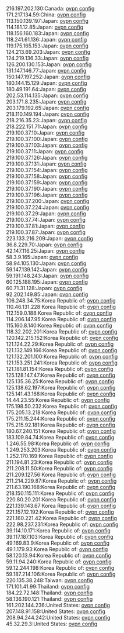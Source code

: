 216.197.202.130:Canada: [ovpn config](vpn/216_197_202_130.ovpn)  
171.217.134.59:China: [ovpn config](vpn/171_217_134_59.ovpn)  
113.150.139.197:Japan: [ovpn config](vpn/113_150_139_197.ovpn)  
114.181.12.85:Japan: [ovpn config](vpn/114_181_12_85.ovpn)  
118.156.160.183:Japan: [ovpn config](vpn/118_156_160_183.ovpn)  
118.241.61.136:Japan: [ovpn config](vpn/118_241_61_136.ovpn)  
119.175.165.153:Japan: [ovpn config](vpn/119_175_165_153.ovpn)  
124.213.69.203:Japan: [ovpn config](vpn/124_213_69_203.ovpn)  
124.219.136.33:Japan: [ovpn config](vpn/124_219_136_33.ovpn)  
126.200.130.153:Japan: [ovpn config](vpn/126_200_130_153.ovpn)  
131.147.146.77:Japan: [ovpn config](vpn/131_147_146_77.ovpn)  
150.147.197.252:Japan: [ovpn config](vpn/150_147_197_252.ovpn)  
180.144.15.129:Japan: [ovpn config](vpn/180_144_15_129.ovpn)  
180.49.191.64:Japan: [ovpn config](vpn/180_49_191_64.ovpn)  
202.53.114.135:Japan: [ovpn config](vpn/202_53_114_135.ovpn)  
203.171.8.235:Japan: [ovpn config](vpn/203_171_8_235.ovpn)  
203.179.192.65:Japan: [ovpn config](vpn/203_179_192_65.ovpn)  
218.110.149.194:Japan: [ovpn config](vpn/218_110_149_194.ovpn)  
218.216.35.23:Japan: [ovpn config](vpn/218_216_35_23.ovpn)  
218.222.151.71:Japan: [ovpn config](vpn/218_222_151_71.ovpn)  
219.100.37.10:Japan: [ovpn config](vpn/219_100_37_10.ovpn)  
219.100.37.100:Japan: [ovpn config](vpn/219_100_37_100.ovpn)  
219.100.37.103:Japan: [ovpn config](vpn/219_100_37_103.ovpn)  
219.100.37.11:Japan: [ovpn config](vpn/219_100_37_11.ovpn)  
219.100.37.126:Japan: [ovpn config](vpn/219_100_37_126.ovpn)  
219.100.37.131:Japan: [ovpn config](vpn/219_100_37_131.ovpn)  
219.100.37.154:Japan: [ovpn config](vpn/219_100_37_154.ovpn)  
219.100.37.158:Japan: [ovpn config](vpn/219_100_37_158.ovpn)  
219.100.37.159:Japan: [ovpn config](vpn/219_100_37_159.ovpn)  
219.100.37.190:Japan: [ovpn config](vpn/219_100_37_190.ovpn)  
219.100.37.196:Japan: [ovpn config](vpn/219_100_37_196.ovpn)  
219.100.37.200:Japan: [ovpn config](vpn/219_100_37_200.ovpn)  
219.100.37.224:Japan: [ovpn config](vpn/219_100_37_224.ovpn)  
219.100.37.29:Japan: [ovpn config](vpn/219_100_37_29.ovpn)  
219.100.37.74:Japan: [ovpn config](vpn/219_100_37_74.ovpn)  
219.100.37.81:Japan: [ovpn config](vpn/219_100_37_81.ovpn)  
219.100.37.87:Japan: [ovpn config](vpn/219_100_37_87.ovpn)  
223.133.216.209:Japan: [ovpn config](vpn/223_133_216_209.ovpn)  
36.8.229.70:Japan: [ovpn config](vpn/36_8_229_70.ovpn)  
42.147.116.25:Japan: [ovpn config](vpn/42_147_116_25.ovpn)  
58.3.9.165:Japan: [ovpn config](vpn/58_3_9_165.ovpn)  
58.94.105.130:Japan: [ovpn config](vpn/58_94_105_130.ovpn)  
59.147.139.142:Japan: [ovpn config](vpn/59_147_139_142.ovpn)  
59.191.148.243:Japan: [ovpn config](vpn/59_191_148_243.ovpn)  
60.125.188.195:Japan: [ovpn config](vpn/60_125_188_195.ovpn)  
60.71.31.128:Japan: [ovpn config](vpn/60_71_31_128.ovpn)  
92.202.149.85:Japan: [ovpn config](vpn/92_202_149_85.ovpn)  
106.248.34.75:Korea Republic of: [ovpn config](vpn/106_248_34_75.ovpn)  
110.46.131.228:Korea Republic of: [ovpn config](vpn/110_46_131_228.ovpn)  
112.159.0.188:Korea Republic of: [ovpn config](vpn/112_159_0_188.ovpn)  
114.206.147.95:Korea Republic of: [ovpn config](vpn/114_206_147_95.ovpn)  
115.160.8.140:Korea Republic of: [ovpn config](vpn/115_160_8_140.ovpn)  
118.32.202.201:Korea Republic of: [ovpn config](vpn/118_32_202_201.ovpn)  
120.142.215.152:Korea Republic of: [ovpn config](vpn/120_142_215_152.ovpn)  
121.124.22.29:Korea Republic of: [ovpn config](vpn/121_124_22_29.ovpn)  
121.132.149.166:Korea Republic of: [ovpn config](vpn/121_132_149_166.ovpn)  
121.132.201.100:Korea Republic of: [ovpn config](vpn/121_132_201_100.ovpn)  
121.153.251.241:Korea Republic of: [ovpn config](vpn/121_153_251_241.ovpn)  
121.181.81.154:Korea Republic of: [ovpn config](vpn/121_181_81_154.ovpn)  
125.128.147.47:Korea Republic of: [ovpn config](vpn/125_128_147_47.ovpn)  
125.135.36.25:Korea Republic of: [ovpn config](vpn/125_135_36_25.ovpn)  
125.138.62.197:Korea Republic of: [ovpn config](vpn/125_138_62_197.ovpn)  
125.141.43.168:Korea Republic of: [ovpn config](vpn/125_141_43_168.ovpn)  
14.44.23.55:Korea Republic of: [ovpn config](vpn/14_44_23_55.ovpn)  
175.198.50.232:Korea Republic of: [ovpn config](vpn/175_198_50_232.ovpn)  
175.205.13.218:Korea Republic of: [ovpn config](vpn/175_205_13_218.ovpn)  
175.211.15.244:Korea Republic of: [ovpn config](vpn/175_211_15_244.ovpn)  
175.215.92.181:Korea Republic of: [ovpn config](vpn/175_215_92_181.ovpn)  
180.67.240.151:Korea Republic of: [ovpn config](vpn/180_67_240_151.ovpn)  
183.109.84.74:Korea Republic of: [ovpn config](vpn/183_109_84_74.ovpn)  
1.246.55.98:Korea Republic of: [ovpn config](vpn/1_246_55_98.ovpn)  
1.249.253.203:Korea Republic of: [ovpn config](vpn/1_249_253_203.ovpn)  
1.252.170.169:Korea Republic of: [ovpn config](vpn/1_252_170_169.ovpn)  
211.194.81.23:Korea Republic of: [ovpn config](vpn/211_194_81_23.ovpn)  
211.208.11.50:Korea Republic of: [ovpn config](vpn/211_208_11_50.ovpn)  
211.209.127.56:Korea Republic of: [ovpn config](vpn/211_209_127_56.ovpn)  
211.214.229.87:Korea Republic of: [ovpn config](vpn/211_214_229_87.ovpn)  
211.63.190.168:Korea Republic of: [ovpn config](vpn/211_63_190_168.ovpn)  
218.150.115.111:Korea Republic of: [ovpn config](vpn/218_150_115_111.ovpn)  
220.80.20.201:Korea Republic of: [ovpn config](vpn/220_80_20_201.ovpn)  
221.139.143.67:Korea Republic of: [ovpn config](vpn/221_139_143_67.ovpn)  
221.157.12.192:Korea Republic of: [ovpn config](vpn/221_157_12_192.ovpn)  
221.160.221.42:Korea Republic of: [ovpn config](vpn/221_160_221_42.ovpn)  
222.98.237.231:Korea Republic of: [ovpn config](vpn/222_98_237_231.ovpn)  
39.114.10.171:Korea Republic of: [ovpn config](vpn/39_114_10_171.ovpn)  
39.117.187.103:Korea Republic of: [ovpn config](vpn/39_117_187_103.ovpn)  
49.169.83.9:Korea Republic of: [ovpn config](vpn/49_169_83_9.ovpn)  
49.1.179.93:Korea Republic of: [ovpn config](vpn/49_1_179_93.ovpn)  
58.120.13.94:Korea Republic of: [ovpn config](vpn/58_120_13_94.ovpn)  
59.11.94.240:Korea Republic of: [ovpn config](vpn/59_11_94_240.ovpn)  
59.12.244.198:Korea Republic of: [ovpn config](vpn/59_12_244_198.ovpn)  
59.187.214.106:Korea Republic of: [ovpn config](vpn/59_187_214_106.ovpn)  
220.135.38.248:Taiwan: [ovpn config](vpn/220_135_38_248.ovpn)  
171.101.41.99:Thailand: [ovpn config](vpn/171_101_41_99.ovpn)  
184.22.72.148:Thailand: [ovpn config](vpn/184_22_72_148.ovpn)  
58.136.190.121:Thailand: [ovpn config](vpn/58_136_190_121.ovpn)  
161.202.144.236:United States: [ovpn config](vpn/161_202_144_236.ovpn)  
207.148.91.158:United States: [ovpn config](vpn/207_148_91_158.ovpn)  
208.94.244.242:United States: [ovpn config](vpn/208_94_244_242.ovpn)  
45.32.29.3:United States: [ovpn config](vpn/45_32_29_3.ovpn)  
